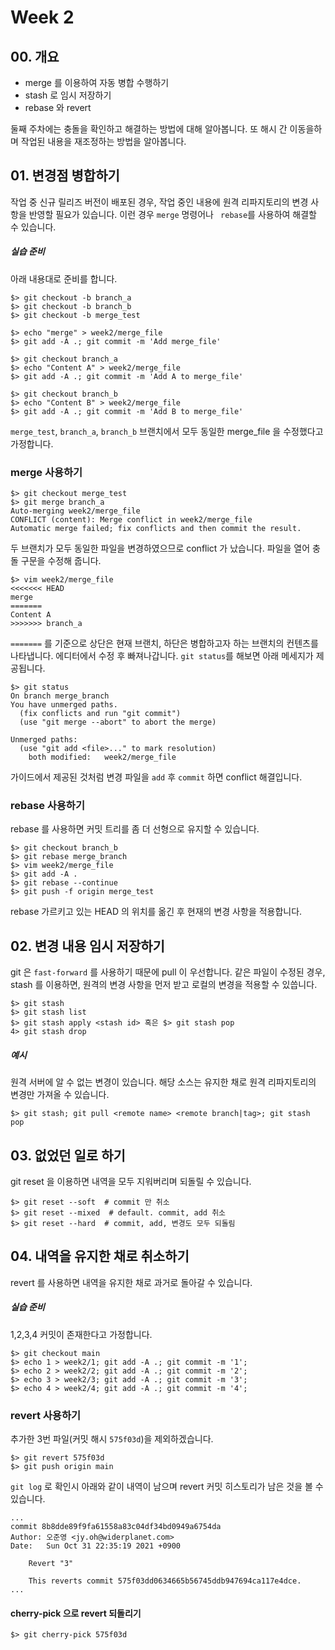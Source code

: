 # Week 2


## 00. 개요

- merge 를 이용하여 자동 병합 수행하기
- stash 로 임시 저장하기
- rebase 와 revert
 
둘째 주차에는 충돌을 확인하고 해결하는 방법에 대해 알아봅니다. 또 해시 간 이동을하며 작업된 내용을 재조정하는 방법을 알아봅니다.

## 01. 변경점 병합하기
작업 중 신규 릴리즈 버전이 배포된 경우, 작업 중인 내용에 원격 리파지토리의 변경 사항을 반영할 필요가 있습니다. 이런 경우 `merge` 명령어나 ` rebase`를 사용하여 해결할 수 있습니다.
##### 실습 준비
아래 내용대로 준비를 합니다.
```
$> git checkout -b branch_a
$> git checkout -b branch_b
$> git checkout -b merge_test

$> echo "merge" > week2/merge_file
$> git add -A .; git commit -m 'Add merge_file'

$> git checkout branch_a
$> echo "Content A" > week2/merge_file
$> git add -A .; git commit -m 'Add A to merge_file'

$> git checkout branch_b
$> echo "Content B" > week2/merge_file
$> git add -A .; git commit -m 'Add B to merge_file'
```
`merge_test`, `branch_a`, `branch_b` 브랜치에서 모두 동일한 merge_file 을 수정했다고 가정합니다.
### merge 사용하기
```
$> git checkout merge_test
$> git merge branch_a
Auto-merging week2/merge_file
CONFLICT (content): Merge conflict in week2/merge_file
Automatic merge failed; fix conflicts and then commit the result.
```
두 브랜치가 모두 동일한 파일을 변경하였으므로 conflict 가 났습니다. 파일을 열어 충돌 구문을 수정해 줍니다.
```
$> vim week2/merge_file
<<<<<<< HEAD
merge
=======
Content A
>>>>>>> branch_a
```
`=======` 를 기준으로 상단은 현재 브랜치, 하단은 병합하고자 하는 브랜치의 컨텐츠를 나타냅니다. 에디터에서 수정 후 빠져나갑니다.
`git status`를 해보면 아래 메세지가 제공됩니다.
```
$> git status
On branch merge_branch
You have unmerged paths.
  (fix conflicts and run "git commit")
  (use "git merge --abort" to abort the merge)

Unmerged paths:
  (use "git add <file>..." to mark resolution)
	both modified:   week2/merge_file
```
가이드에서 제공된 것처럼 변경 파일을 `add` 후 `commit` 하면 conflict 해결입니다.

### rebase 사용하기
rebase 를 사용하면 커밋 트리를 좀 더 선형으로 유지할 수 있습니다.
```
$> git checkout branch_b
$> git rebase merge_branch
$> vim week2/merge_file
$> git add -A .
$> git rebase --continue
$> git push -f origin merge_test
```
rebase 가르키고 있는 HEAD 의 위치를 옮긴 후 현재의 변경 사항을 적용합니다. 

## 02. 변경 내용 임시 저장하기
git 은 `fast-forward` 를 사용하기 때문에 pull 이 우선합니다. 같은 파일이 수정된 경우, stash 를 이용하면, 원격의 변경 사항을 먼저 받고 로컬의 변경을 적용할 수 있씁니다.

```
$> git stash
$> git stash list
$> git stash apply <stash id> 혹은 $> git stash pop
4> git stash drop
```
##### 예시
원격 서버에 알 수 없는 변경이 있습니다. 해당 소스는 유지한 채로 원격 리파지토리의 변경만 가져올 수 있습니다.
```
$> git stash; git pull <remote name> <remote branch|tag>; git stash pop
```

## 03. 없었던 일로 하기
git reset 을 이용하면 내역을 모두 지워버리며 되돌릴 수 있습니다.
```
$> git reset --soft  # commit 만 취소
$> git reset --mixed  # default. commit, add 취소
$> git reset --hard  # commit, add, 변경도 모두 되돌림
```

## 04. 내역을 유지한 채로 취소하기
revert 를 사용하면 내역을 유지한 채로 과거로 돌아갈 수 있습니다.
##### 실습 준비
1,2,3,4 커밋이 존재한다고 가정합니다.
```
$> git checkout main
$> echo 1 > week2/1; git add -A .; git commit -m '1';
$> echo 2 > week2/2; git add -A .; git commit -m '2';
$> echo 3 > week2/3; git add -A .; git commit -m '3';
$> echo 4 > week2/4; git add -A .; git commit -m '4';
```
### revert 사용하기 
추가한 3번 파일(커밋 해시 `575f03d`)을 제외하겠습니다.
```
$> git revert 575f03d
$> git push origin main
```
`git log` 로 확인시 아래와 같이 내역이 남으며 revert 커밋 히스토리가 남은 것을 볼 수 있습니다.
```
...
commit 8b8dde89f9fa61558a83c04df34bd0949a6754da
Author: 오준영 <jy.oh@widerplanet.com>
Date:   Sun Oct 31 22:35:19 2021 +0900

    Revert "3"
    
    This reverts commit 575f03dd0634665b56745ddb947694ca117e4dce.
...
```
#### cherry-pick 으로 revert 되돌리기
```
$> git cherry-pick 575f03d
```

